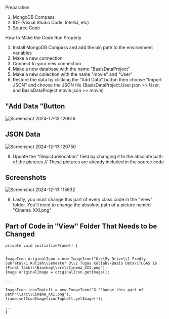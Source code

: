 Preparation
1. MongoDB Compass
2. IDE (Visual Studio Code, IntelliJ, etc)
3. Source Code 

How to Make the Code Run Properly
1. Install MongoDB Compass and add the bin path to the environment variables
2. Make a new connection
3. Connect to your new connection
4. Make a new database with the name "BasisDataProject"
5. Make a new collection with the name "movie" and "User"
6. Restore the data by clicking the "Add Data" button then choose "Import JSON" and choose the JSON file (BasisDataProject.User.json >> User, and BasisDataProject.movie.json >> movie)

## "Add Data "Button
![Screenshot 2024-12-13 120616](https://github.com/user-attachments/assets/5b593b24-3df7-41e8-8b6d-255a6d99e8ad)

## JSON Data
![Screenshot 2024-12-13 120750](https://github.com/user-attachments/assets/ac775821-e565-4db0-8b50-f154d964911c)


8. Update the "filepicturelocation" field by changing it to the absolute path of the pictures // These pictures are already included in the source code

## Screenshots
![Screenshot 2024-12-13 115632](https://github.com/user-attachments/assets/a02d4ac9-3aa4-4245-a7d1-eace924bcf5a)


9. Lastly, you must change this part of every class code in the "View" folder. You'll need to change the absolute path of a picture named "Cinema_XXI.png"

## Part of Code in "View" Folder That Needs to be Changed
```
private void initializeFrame() {
...

ImageIcon originalIcon = new ImageIcon("G:\\My Drive\\1 Fredly Sukrata\\1 Kuliah\\Semester 3\\2 Tugas Kuliah\\Basis Data\\TUGAS 16 (Final Task)\\Bioskop\\src\\Cinema_XXI.png");
Image originalImage = originalIcon.getImage();

...

ImageIcon iconTopLeft = new ImageIcon("G:"Change this part of path"\\src\\Cinema_XXI.png");
frame.setIconImage(iconTopLeft.getImage());

...
}

